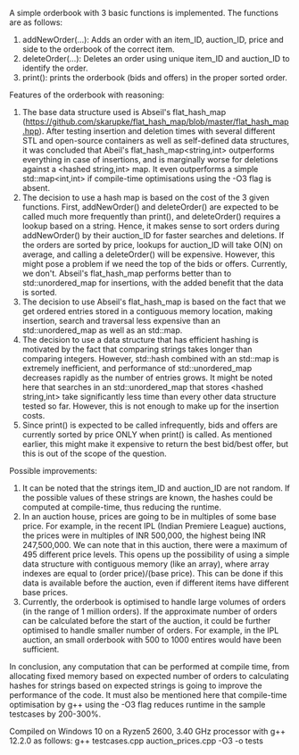 A simple orderbook with 3 basic functions is implemented. The functions are as follows:

1. addNewOrder(...): Adds an order with an item_ID, auction_ID, price and side to the orderbook of the correct item.
2. deleteOrder(...): Deletes an order using unique item_ID and auction_ID to identify the order.
3. print(): prints the orderbook (bids and offers) in the proper sorted order.


Features of the orderbook with reasoning:
1. The base data structure used is Abseil's flat_hash_map (https://github.com/skarupke/flat_hash_map/blob/master/flat_hash_map.hpp). After testing insertion and deletion times with several different STL and open-source containers as well as self-defined data structures, it was concluded that Abeil's flat_hash_map<string,int> outperforms everything in case of insertions, and is marginally worse for deletions against a <hashed string,int> map. It even outperforms a simple std::map<int,int> if compile-time optimisations using the -O3 flag is absent.
2. The decision to use a hash map is based on the cost of the 3 given functions. First, addNewOrder() and deleteOrder() are expected to be called much more frequently than print(), and deleteOrder() requires a lookup based on a string. Hence, it makes sense to sort orders during addNewOrder() by their auction_ID for faster searches and deletions. If the orders are sorted by price, lookups for auction_ID will take O(N) on average, and calling a deleteOrder() will be expensive. However, this might pose a problem if we need the top of the bids or offers. Currently, we don't. Abseil's flat_hash_map performs better than to std::unordered_map for insertions, with the added benefit that the data is sorted.
3. The decision to use Abseil's flat_hash_map is based on the fact that we get ordered entries stored in a contiguous memory location, making insertion, search and traversal less expensive than an std::unordered_map as well as an std::map.
4. The decision to use a data structure that has efficient hashing is motivated by the fact that comparing strings takes longer than comparing integers. However, std::hash combined with an std::map is extremely inefficient, and performance of std::unordered_map decreases rapidly as the number of entries grows. It might be noted here that searches in an std::unordered_map that stores <hashed string,int> take significantly less time than every other data structure tested so far. However, this is not enough to make up for the insertion costs.
5. Since print() is expected to be called infrequently, bids and offers are currently sorted by price ONLY when print() is called. As mentioned earlier, this might make it expensive to return the best bid/best offer, but this is out of the scope of the question.


Possible improvements:
1. It can be noted that the strings item_ID and auction_ID are not random. If the possible values of these strings are known, the hashes could be computed at compile-time, thus reducing the runtime.
2. In an auction house, prices are going to be in multiples of some base price. For example, in the recent IPL (Indian Premiere League) auctions, the prices were in multiples of INR 500,000, the highest being INR 247,500,000. We can note that in this auction, there were a maximum of 495 different price levels. This opens up the possibility of using a simple data structure with contiguous memory (like an array), where array indexes are equal to (order price)/(base price). This can be done if this data is available before the auction, even if different items have different base prices.
3. Currently, the orderbook is optimised to handle large volumes of orders (in the range of 1 million orders). If the approximate number of orders can be calculated before the start of the auction, it could be further optimised to handle smaller number of orders. For example, in the IPL auction, an small orderbook with 500 to 1000 entires would have been sufficient.


In conclusion, any computation that can be performed at compile time, from allocating fixed memory based on expected number of orders to calculating hashes for strings based on expected strings is going to improve the performance of the code. It must also be mentioned here that compile-time optimisation by g++ using the -O3 flag reduces runtime in the sample testcases by 200-300%.

Compiled on Windows 10 on a Ryzen5 2600, 3.40 GHz processor with g++ 12.2.0 as follows:
g++ testcases.cpp auction_prices.cpp -O3 -o tests
